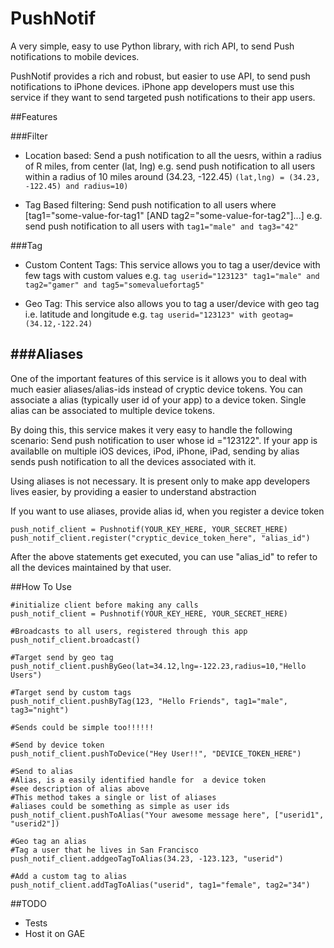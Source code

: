 PushNotif
=========

A very simple, easy to use Python library, with rich API, to send Push notifications to mobile devices.

PushNotif provides a rich and robust, but easier to use API, to send push notifications to iPhone devices. iPhone app developers must use this service if they want to send targeted push notifications to their app users.

##Features


###Filter
* Location based: Send a push notification to all the uesrs, within a radius of R miles, from center (lat, lng)
e.g. send push notification to all users within a radius of 10 miles around (34.23, -122.45) `(lat,lng) = (34.23, -122.45) and radius=10)`

* Tag Based filtering: Send push notification to all users where [tag1="some-value-for-tag1" [AND tag2="some-value-for-tag2"]...] 
e.g. send push notification to all users with `tag1="male" and tag3="42"`


###Tag
* Custom Content Tags: This service allows you to tag a user/device with few tags with custom values 
e.g. `tag userid="123123" tag1="male" and tag2="gamer" and tag5="somevaluefortag5"`

* Geo Tag: This service also allows you to tag a user/device with geo tag i.e. latitude and longitude 
e.g. `tag userid="123123" with geotag=(34.12,-122.24)`


###Aliases
----------

One of the important features of this service is it allows you to deal with much easier aliases/alias-ids instead of cryptic device tokens. You can associate a alias (typically user id of your app) to a device token. Single alias can be associated to multiple device tokens.

By doing this, this service makes it very easy to handle the following scenario: Send push notification to user whose id ="123122". If your app is availablle on multiple iOS devices, iPod, iPhone, iPad, sending by alias sends push notification to all the devices associated with it.

Using aliases is not necessary. It is present only to make app developers lives easier, by providing a easier to understand abstraction

If you want to use aliases, provide alias id, when you register a device token

    push_notif_client = Pushnotif(YOUR_KEY_HERE, YOUR_SECRET_HERE)
    push_notif_client.register("cryptic_device_token_here", "alias_id")

After the above statements get executed, you can use "alias\_id" to refer to all the devices maintained by that user.

##How To Use

    #initialize client before making any calls
    push_notif_client = Pushnotif(YOUR_KEY_HERE, YOUR_SECRET_HERE)

    #Broadcasts to all users, registered through this app
    push_notif_client.broadcast()

    #Target send by geo tag
    push_notif_client.pushByGeo(lat=34.12,lng=-122.23,radius=10,"Hello Users")

    #Target send by custom tags
    push_notif_client.pushByTag(123, "Hello Friends", tag1="male", tag3="night")

    #Sends could be simple too!!!!!!

    #Send by device token
    push_notif_client.pushToDevice("Hey User!!", "DEVICE_TOKEN_HERE")

    #Send to alias
    #Alias, is a easily identified handle for  a device token
    #see description of alias above
    #This method takes a single or list of aliases
    #aliases could be something as simple as user ids
    push_notif_client.pushToAlias("Your awesome message here", ["userid1", "userid2"])

    #Geo tag an alias
    #Tag a user that he lives in San Francisco
    push_notif_client.addgeoTagToAlias(34.23, -123.123, "userid")

    #Add a custom tag to alias
    push_notif_client.addTagToAlias("userid", tag1="female", tag2="34")

##TODO

* Tests
* Host it on GAE
